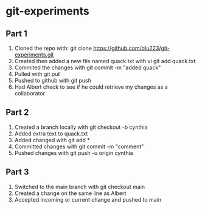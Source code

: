 # git-experiments
## Part 1
1. Cloned the repo with: git clone https://github.com/qlu223/git-experiments.git
2. Created then added a new file named quack.txt with vi git add quack.txt
3. Commited the changes with git commit -m "added quack"
4. Pulled with git pull 
5. Pushed to github with git push
6. Had Albert check to see if he could retrieve my changes as a collaborator

## Part 2
1. Created a branch locally with git checkout -b cynthia
2. Added extra text to quack.txt
3. Added changed with git add *
4. Committed changes with git commit -m "comment"
5. Pushed changes with git push -u origin cynthia

## Part 3
1. Switched to the main branch with git checkout main
2. Created a change on the same line as Albert
3. Accepted incoming or current change and pushed to main
